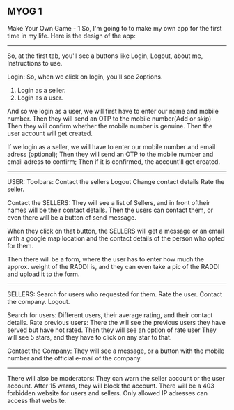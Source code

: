 ## MYOG 1
Make Your Own Game - 1
So, I'm going to to make my own app for the first time in my life. Here is the design of the app:
________________________________________________________________________________________________________________________________________________________________________________
So, at the first tab, you'll see a buttons like Login, Logout, about me, Instructions to use.

Login:
So, when we click on login, you'll see 2options.
1) Login as a seller.
2) Login as a user.

And so we login as a user, we will first have to enter our name and mobile number.
Then they will send an OTP to the mobile number(Add or skip)
Then they will confirm whether the mobile number is genuine.
Then the user account will get created.

If we login as a seller, we will have to enter our mobile number and email adress (optional);
Then they will send an OTP to the mobile number and email adress to confirm;
Then if it is confirmed, the account'll get created.

____________________________________________________________________________________________________________

USER:
Toolbars: Contact the sellers
          Logout
          Change contact details
          Rate the seller.

Contact the SELLERS: They will see a list of Sellers, and in front oftheir names will be their contact details.
Then the users can contact them, or even there will be a button of send message.

When they click on that button, the SELLERS will get a message or an email with a google map location and the contact details of the person who opted for them.

Then there will be a form, where the user has to enter how much the approx. weight of the RADDI is, and they can even take a pic of the RADDI and upload it to the 
form.

___________________________________________________________________________________________________________
SELLERS: Search for users who requested for them.
         Rate the user.
         Contact the company.
         Logout.

Search for users: Different users, their average rating, and their contact details.
Rate previous users: There the will see the previous users they have served but have not rated.
Then they will see an option of rate user
They will see 5 stars, and they have to click on any star to that.

Contact the Company: They will see a message, or a button with the mobile number and the official e-mail of the company.
__________________________________________________________________________________________________________
There will also be moderators:
They can warn the seller account or the user account.
After 15 warns, they will block the account.
There will be a 403 forbidden website for users and sellers. Only allowed IP adresses can access that website.
